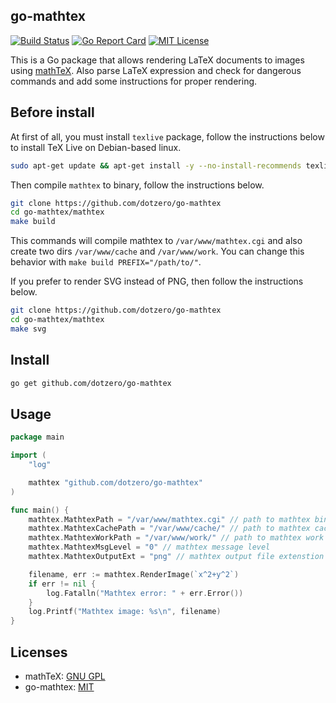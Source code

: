 ## go-mathtex

[![Build Status](https://travis-ci.org/dotzero/go-mathtex.svg?branch=master)](https://travis-ci.org/dotzero/go-mathtex)
[![Go Report Card](https://goreportcard.com/badge/github.com/dotzero/go-mathtex)](https://goreportcard.com/report/github.com/dotzero/go-mathtex)
[![MIT License](https://img.shields.io/badge/license-MIT-blue.svg)](LICENSE)

This is a Go package that allows rendering LaTeX documents to images using [mathTeX](http://www.forkosh.com/mathtex.html). Also parse LaTeX expression and check for dangerous commands and add some instructions for proper rendering.

## Before install

At first of all, you must install `texlive` package, follow the instructions below to install TeX Live on Debian-based linux.

```bash
sudo apt-get update && apt-get install -y --no-install-recommends texlive-full
```

Then compile `mathtex` to binary, follow the instructions below.

```bash
git clone https://github.com/dotzero/go-mathtex
cd go-mathtex/mathtex
make build
```

This commands will compile mathtex to `/var/www/mathtex.cgi` and also create two dirs `/var/www/cache` and `/var/www/work`.
You can change this behavior with `make build PREFIX="/path/to/"`.

If you prefer to render SVG instead of PNG, then follow the instructions below.

```bash
git clone https://github.com/dotzero/go-mathtex
cd go-mathtex/mathtex
make svg
```

## Install

```bash
go get github.com/dotzero/go-mathtex
```

## Usage

```go
package main

import (
    "log"

    mathtex "github.com/dotzero/go-mathtex"
)

func main() {
    mathtex.MathtexPath = "/var/www/mathtex.cgi" // path to mathtex binary
    mathtex.MathtexCachePath = "/var/www/cache/" // path to mathtex cache files
    mathtex.MathtexWorkPath = "/var/www/work/" // path to mathtex work files
    mathtex.MathtexMsgLevel = "0" // mathtex message level
    mathtex.MathtexOutputExt = "png" // mathtex output file extenstion

    filename, err := mathtex.RenderImage(`x^2+y^2`)
    if err != nil {
        log.Fatalln("Mathtex error: " + err.Error())
    }
    log.Printf("Mathtex image: %s\n", filename)
}
```

## Licenses

* mathTeX: [GNU GPL](mathtex/COPYING)
* go-mathtex: [MIT](LICENSE)
